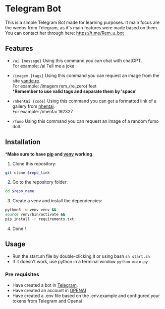 # Telegram Bot

This is a simple Telegram Bot made for learning purposes. It main focus are the weebs from Telegram, as it's main features were made based on them.
You can contact her through here: https://t.me/Rem_u_bot

## Features
- `/ai {message}` Using this command you can chat with chatGPT.\
For example: /ai Tell me a joke

- `/imagem {tags}` Using this command you can request an image from the site [yande.re](https://yande.re).\
For example: /imagem rem_(re_zero) feet\
***Remember to use valid tags and separate them by 'space'**

- `/nhentai {code}` Using this command you can get a formatted link of a gallery from [nhentai](https://nhentai.net).\
For example: /nhentai 192327

- `/fumo` Using this command you can request an image of a random fumo doll.
## Installation

***Make sure to have [pip](https://pip.pypa.io/en/stable/) and [venv](https://docs.python.org/3/library/venv.html) working**.

1. Clone this repository:
```bash
git clone $repo_link
```

2. Go to the repository folder:
```bash
cd $repo_name
```

3. Create a venv and install the dependencies:
```bash
python3 -m venv venv &&
source venv/bin/activate &&
pip install -r requirements.txt
```

4. Done !


## Usage

- Run the start.sh file by double-clicking it or using bash `sh start.sh`
- If it doesn't work, use python in a terminal window `python main.py`
### Pre requisites
- Have created a bot in [Telegram](https://t.me/botfather).
- Have created an account in [OPENAI](https://beta.openai.com)
- Have created a .env file based on the .env.example and configured your tokens from Telegram and Openai
